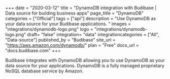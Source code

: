 +++
date = "2020-03-12"
title = "DynamoDB integration with Budibase | Data source for building business apps"
page_title = "DynamoDB"
categories = ["Official"] 
tags = ["api"] 
description = "Use DynamoDB as your data source for your Budibase applications. "
images = "integrations/dynamodb-logo.png"
logo = "integrations/dynamodb-logo.png"
draft= "false"
integration= "data"
integrationcategories = ["All", "Data-source"]
published_by = "Budibase"
site_url = "https://aws.amazon.com/dynamodb/"
plan = "Free"
docs_url = "docs.budibase.com"
+++

Budibase integrates with DynamoDB allowing you to use DynamoDB as your data source for your applications. DynamoDB is a fully managed proprietary NoSQL database service by Amazon.